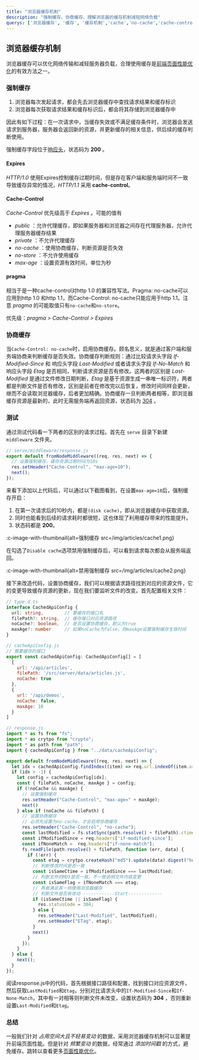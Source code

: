 ```yaml
---
title: "浏览器缓存机制"
description: "强制缓存、协商缓存、理解浏览器的缓存机制减轻网络负载"
querys: ['浏览器缓存', '缓存', '缓存机制','cache','no-cache','cache-control', 'modified', 'modify']
---
```


## 浏览器缓存机制

浏览器缓存可以优化网络传输和减轻服务器负载，合理使用缓存是[前端页面性能优化](/articles/performance/#从网络请求入手)的有效方法之一。

### 强制缓存

1. 浏览器每次发起请求，都会先去浏览器缓存中查找请求结果和缓存标识
2. 浏览器每次获取请求结果和缓存标识后，都会将其存储到浏览器缓存中

因此有如下过程：在一次请求中，当缓存失效或不满足缓存条件时，浏览器会发送请求到服务器，服务器会返回新的资源，并更新缓存的相关信息，供后续的缓存判断使用。

强制缓存字段位于[响应头](/articles/http/#响应头)，状态码为 **200** 。

#### Expires

_HTTP/1.0_ 使用Expires控制缓存过期时间，但是存在客户端和服务端时间不一致导致缓存异常的情况，_HTTP/1.1_ 采用 **cache-control**。

#### Cache-Control

_Cache-Control_ 优先级高于 _Expires_ 。可能的值有

- _public_ ：允许代理缓存，即如果服务器和浏览器之间存在代理服务器，允许代理服务器缓存结果
- _private_ ：不允许代理缓存
- _no-cache_ ：使用协商缓存，判断资源是否失效
- _no-store_ ：不允许使用缓存
- _max-age_ ：设置资源有效时间，单位为秒

#### pragma

相当于是一种cache-control对http 1.0 的兼容性写法。Pragma: no-cache可以应用到http 1.0 和http 1.1，而Cache-Control: no-cache只能应用于http 1.1。注意 _pragma_ 的可能取值只有`no-cache`和`no-store`。

优先级：_pragma > Cache-Control > Expires_

### 协商缓存

当`Cache-Control: no-cache`时，启用协商缓存。顾名思义，就是通过客户端和服务端协商来判断缓存是否失效。协商缓存判断规则：通过比较请求头字段  _If-Modified-Since_ 和 响应头字段 _Last-Modified_ 或者请求头字段 _If-No-Match_ 和响应头字段  _Etag_ 是否相同，判断请求资源是否有修改。这两者的区别是 _Last-Modified_ 是通过文件修改日期判断，_Etag_ 是基于资源生成一串唯一标识符，两者都是判断文件是否有修改，区别是前者在修改完以后恢复，修改时间同样会更新，继而不会读取浏览器缓存，后者更加精确。协商缓存一旦判断两者相等，即浏览器缓存资源是最新的，此时无需服务端再返回资源，状态码为 [304](/articles/http#_304-not-modified) 。

### 测试

通过测试代码看一下两者的区别的请求过程。首先在 `serve` 目录下新建 `middleware` 文件夹。

```js
// serve/middleware/response.js
export default fromNodeMiddleware((req, res, next) => {
  // 设置强制缓存，缓存资源过期时间为10s
  res.setHeader("Cache-Control", "max-age=10");
  next();
});
```

来看下添加以上代码后，可以通过以下截图看到，在设置`max-age=10`后，强制缓存开启：
1. 在第一次请求后的10秒内，都是`(disk cache)`，即从浏览器缓存中获取资源。
2. 同时也能看到后续的请求耗时都很短，这也体现了利用缓存带来的性能提升。
3. 状态码都是 **200**。

:c-image-with-thumbnail{alt=强制缓存 src=/img/articles/cache1.png}

在勾选了`Disable cache`选项禁用强制缓存后，可以看到请求每次都会从服务端返回。

:c-image-with-thumbnail{alt=禁用强制缓存 src=/img/articles/cache2.png}

接下来改造代码，设置协商缓存，我们可以根据请求路径找到对应的资源文件，它的变更导致缓存资源的更新，现在我们要监听文件的改变。首先配置相关文件：

```ts
// type.d.ts
interface CachedApiConfig {
  url: string,        // 要缓存的接口名
  filePath?: string,  // 缓存接口对应资源路径
  noCache?: boolean,  // 是否设置协商缓存，默认为true
  maxAge?: number     // 如果noCache为false，则maxAge设置强制缓存生效时间
}
```

```js
// cacheApiConfig.js
// 需要缓存的接口
export const cachedApiConfig: CachedApiConfig[] = [
  {
    url: '/api/articles',
    filePath: '/src/server/data/articles.js',
    noCache: true
  },
  {
    url: '/api/demos',
    noCache: false,
    maxAge: 10
  }
]
```

```js
// response.js
import * as fs from "fs";
import * as crytpo from "crypto";
import * as path from "path";
import { cachedApiConfig } from "../data/cacheApiConfig";

export default fromNodeMiddleware((req, res, next) => {
  let idx = cachedApiConfig.findIndex((item) => req.url.indexOf(item.url) > -1);
  if (idx > -1) {
    let config = cachedApiConfig[idx];
    const { filePath, noCache, maxAge } = config;
    if (!noCache && maxAge) {
      // 设置强制缓存
      res.setHeader("Cache-Control", "max-age=" + maxAge);
      next()
    } else if (noCache && filePath) {
      // 设置协商缓存
      // 必须先设置为no-cache，才会启用协商缓存
      res.setHeader("Cache-Control", "no-cache");
      const lastModified = fs.statSync(path.resolve() + filePath).ctime.toGMTString();
      const ifModifiedSince = req.headers['if-modified-since'];
      const ifNoneMatch =  req.headers["if-none-match"];
      fs.readFile(path.resolve() + filePath, function (err, data) {
        if (!err) {
          const etag = crytpo.createHash("md5").update(data).digest("hex");
          // 判断修改时间是否一致
          const isSameCtime = ifModifiedSince === lastModified;
          // 判断文件的MD5是否一致，不一致说明文件内容变更
          const isSameFlag = ifNoneMatch === etag;
          // 两者满足其一则使用浏览器缓存
          // 判断文件是否有改动 ------------Start-------------
          if (isSameCtime || isSameFlag) {
            res.statusCode = 304;
          } else {
            res.setHeader("Last-Modified", lastModified);
            res.setHeader("ETag", etag);
          }
          next()
        }
      });
    }
  } else {
    next();
  }
});
```

阅读response.js中的代码，首先根据接口路径和配置，找到接口对应资源文件，然后获取`LastModified`和`Etag`，分别对比请求头中的`If-Modified-Since`和`If-None-Match`，其中有一对相等则判断文件未改变，设置状态码为 **304** ，否则重新设置`Last-Modified`和`Etag`。

### 总结

一般我们针对 _占用空间大且不轻易变动_ 的数据，采用浏览器缓存机制可以显著提升前端页面性能。但是针对 _频繁变动_ 的数据，经常通过 _添加时间戳_ 的方式，避免缓存。跳转以查看更多[页面性能优化](/articles/performance)。
